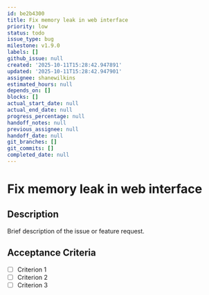 ```yaml
---
id: be2b4300
title: Fix memory leak in web interface
priority: low
status: todo
issue_type: bug
milestone: v1.9.0
labels: []
github_issue: null
created: '2025-10-11T15:28:42.947891'
updated: '2025-10-11T15:28:42.947901'
assignee: shanewilkins
estimated_hours: null
depends_on: []
blocks: []
actual_start_date: null
actual_end_date: null
progress_percentage: null
handoff_notes: null
previous_assignee: null
handoff_date: null
git_branches: []
git_commits: []
completed_date: null
---
```


# Fix memory leak in web interface

## Description

Brief description of the issue or feature request.

## Acceptance Criteria

- [ ] Criterion 1
- [ ] Criterion 2
- [ ] Criterion 3